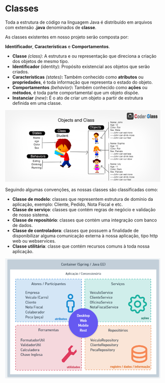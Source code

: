 # Classes

Toda a estrutura de código na linguagem Java é distribuído em arquivos com extensão **.java** denominados de **classe**.

As classes existentes em nosso projeto serão composta por:&#x20;

**Identificador**, **Características** e **Comportamentos**.

* **Classe** _(class)_: A estrutura e ou representação que direciona a criação dos objetos de mesmo tipo.
* **Identificador** (identity): Propósito existencial aos objetos que serão criados.&#x20;
* **Características** _(states)_**:** Também conhecido como **atributos** ou **propriedades**, é toda informação que representa o estado do objeto.
* **Comportamentos** _(behavior)_**:** Também conhecido como **ações** ou **métodos**, é toda parte comportamental que um objeto dispõe.
* **Instanciar** _(new)_**:** É o ato de criar um objeto a partir de estrutura definida em uma classe. &#x20;

![Ilustração de uma classe Estudente e 03 objetos criados](<../.gitbook/assets/image (9).png>)



Seguindo algumas convenções, as nossas classes são classificadas como:

* **Classe de modelo**: classes que representem estrutura de domínio da aplicação, exemplo: Cliente, Pedido, Nota Fiscal e etc.
* **Classe de serviço**: classes que contém regras de negócio e validação de nosso sistema.
* **Classe de repositório**: classes que contém uma integração com banco de dados.
* **Classe de controladora**: classes que possuem a finalidade de disponibilizar alguma comunicação externa à nossa aplicação, tipo http web ou webservices.
* **Classe utilitária**:  classe que contém recursos comuns à toda nossa aplicação.

![](<../.gitbook/assets/image (7).png>)
